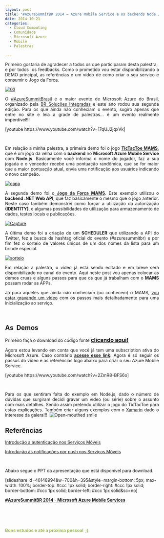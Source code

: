 ```yaml
---
layout: post
title: "#AzureSummitBR 2014 – Azure Mobile Service e os backends Node.JS e Web API"
date: 2014-10-21
categories:
  - Cloud Computing
  - Comunidade
  - Microsoft Azure
  - Mobile
  - Palestras

---
```

<p align="justify">Primeiro gostaria de agradecer a todos os que participaram desta palestra,&nbsp; e por todos&nbsp; os feedbacks. Como o prometido vou estar disponibilizando a DEMO principal, as referências e um vídeo de como criar o seu serviço e consumir o Jogo da Forca.</p>
<p align="justify"><a href="http://blob.vitormeriat.com.br/images/2014/10/03.jpg"><img title="03" alt="03" src="http://blob.vitormeriat.com.br/images/2014/10/03.jpg" /></a></p>
<p align="justify">O <a href="http://www.azuresummitbrasil.com.br/2014/" target="_blank">#AzureSummitBrasil</a> é o maior evento de Microsoft Azure do Brasil, organizado pela <a href="http://www.brsolucoesintegradas.com.br/" target="_blank">BR Soluções Integradas</a> e este ano rodou sua segunda edição. Para os que ainda não conheciam o evento, sugiro apenas que entre no site e leia a grade de palestras… é um evento realmente imperdível!!! </p>
<p>[youtube https://www.youtube.com/watch?v=17qUJ2jqxVk]
<p align="justify">&nbsp;</p>
<p align="justify">Em relação a minha palestra, a primeira demo foi o jogo <strong><u>TicTacToe MAMS</u></strong>, que é um jogo da velha com o <strong>backend</strong> no <strong>Microsoft Azure Mobile Service</strong> com <strong>Node.js</strong>. Basicamente você informa o nome do jogador, faz a sua jogada e o vencedor recebe uma pontuação randômica, que se for maior que a maior pontuação atual, envia uma notificação aos usuários indicando o novo campeão.</p>
<p><a href="http://blob.vitormeriat.com.br/images/2014/10/capa.png"><img title="capa" alt="capa" src="http://blob.vitormeriat.com.br/images/2014/10/capa.png" /></a></p>
<p align="justify">A segunda demo foi o<u> <strong>Jogo da Forca MAMS</strong></u>. Este exemplo utilizou o <strong>backend .NET Web API</strong>, que faz basicamente o mesmo que o jogo anterior. Neste caso também demonstrei como forçar a utilização da autorização <strong>(IDENTITY)</strong>, e algumas possibilidades de utilização para armazenamento de dados, testes locais e publicações.</p>
<p><a href="http://blob.vitormeriat.com.br/images/2014/10/capture.png"><img title="Capture" alt="Capture" src="http://blob.vitormeriat.com.br/images/2014/10/capture.png" /></a></p>
<p><!--more-->
<p align="justify">A última demo foi a criação de um <strong>SCHEDULER</strong> que utilizando a API do Twitter, fez a busca da hashtag oficial do evento (#azuresummitbr) e por fim fez o sorteio de valores únicos de um dos nomes da lista para um brinde especial.</p>
<p><a href="http://blob.vitormeriat.com.br/images/2014/10/sorteio.png"><img title="sorteio" alt="sorteio" src="http://blob.vitormeriat.com.br/images/2014/10/sorteio.png" /></a></p>
<p align="justify">Em relação a palestra, o vídeo já está sendo editado e em breve será disponibilizado no canal do evento. Aqui neste post vou apenas colocar as demos cruas e alguns passos para que os que já trabalham com o <strong>MAMS</strong> possam rodar as APPs. </p>
<p align="justify">Já para aqueles que ainda não conheciam (ou conhecem) o MAMS, <u>vou estar gravando um vídeo</u> com os passos mais detalhadamente para uma inicialização ao serviço.</p>
<p>&nbsp;</p>
<h2>As&nbsp; Demos</h2>
<p>Primeiro faça o download do código fonte <a href="http://1drv.ms/1CQFrXp" target="_blank"><font size="4"><strong>clicando aqui!</strong></font></a></p>
<p align="justify">Agora estou levando em conta que você já tem uma subscription ativa do Microsoft Azure. Caso contrário<strong> </strong><a href="http://azure.microsoft.com/pt-br/" target="_blank"><strong>acesse esse link</strong></a>. Agora é só seguir os passos do vídeo e as referências logo abaixo para criar o seu Azure Mobile Service.</p>
<p>[youtube https://www.youtube.com/watch?v=2ZmR8-BFS6o]
<p>&nbsp;</p>
<p align="justify">Para os que sentiram falta do exemplo em Node.js, dado o número de dúvidas que surgiram decidi gravar um vídeo (ou série) sobre o assunto com mais detalhes. Sendo assim pretendo utilizar o jogo do TicTacToe para estas explicações. Também criar alguns exemplos com o <a href="http://xamarin.com/" target="_blank">Xamarin</a> dado o interesse da galera!!!&nbsp; <img class="wlEmoticon wlEmoticon-openmouthedsmile" style="border-style:none;" alt="Open-mouthed smile" src="http://blob.vitormeriat.com.br/images/wlemoticon-openmouthedsmile.png" /></p>
<h2 align="justify">Referências</h2>
<p align="justify"><a href="http://azure.microsoft.com/pt-br/documentation/articles/mobile-services-windows-store-javascript-get-started-users/" target="_blank">Introdução à autenticação nos Serviços Móveis</a></p>
<p align="justify"><a name="introduo-s-notificaes-por-push-nos-servios-mveis"></a><a href="http://azure.microsoft.com/pt-br/documentation/articles/mobile-services-dotnet-backend-windows-store-dotnet-get-started-push/" target="_blank">Introdução às notificações por push nos Serviços Móveis</a></p>
<p align="justify">&nbsp;</p>
<p>Abaixo segue o PPT da apresentação que está disponível para download.</p>
<p>[slideshare id=40148994&w=700&h=395&style=margin-bottom: 5px; max-width: 100%; border-top: #ccc 1px solid; border-right: #ccc 1px solid; border-bottom: #ccc 1px solid; border-left: #ccc 1px solid&sc=no]
<div style="margin-bottom:5px;"><strong><a title="Azure Summit BR 2014 - Mobile Services - Adicione Servi&ccedil;os para suas Aplica&ccedil;&otilde;es Mobile" href="https://pt.slideshare.net/VitorMeriat/azure-summit-br-2014-mobile-services-adicione-servios-para-suas-aplicaes-mobile" target="_blank">#AzureSummitBR 2014 - Microsoft Azure Mobile Services</a> </strong></div>
<p>&nbsp;</p>
<p>&nbsp;</p>
<h4><font color="#9bbb59">Bons estudos e até a próxima pessoal&nbsp; ;)</font></h4>
